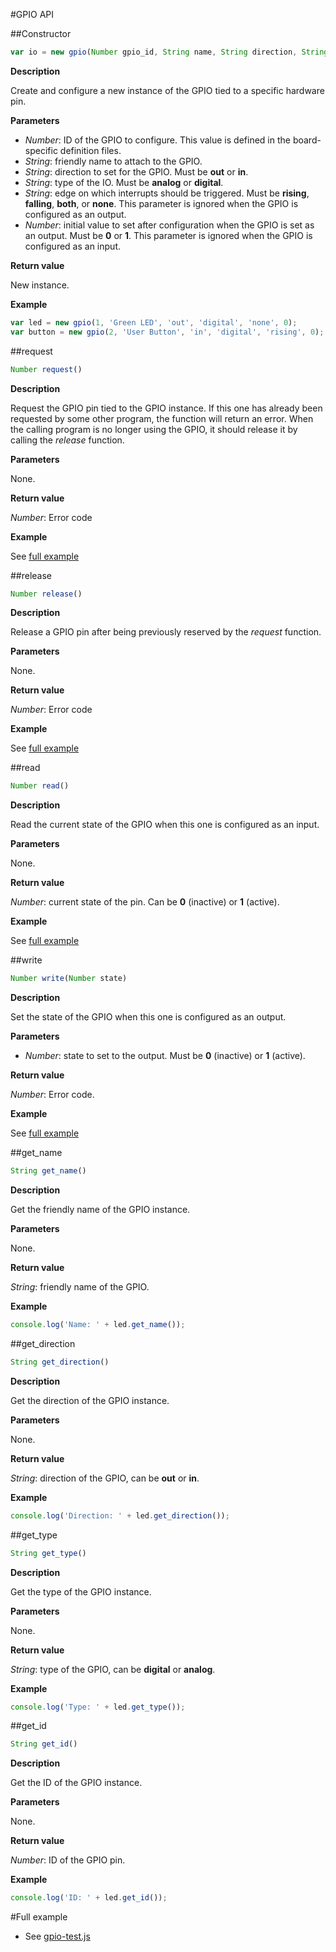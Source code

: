#GPIO API 

##Constructor

```javascript
var io = new gpio(Number gpio_id, String name, String direction, String type, String edge, Number init_value);
```

**Description**

Create and configure a new instance of the GPIO tied to a specific hardware pin.

**Parameters**

 - *Number*: ID of the GPIO to configure. This value is defined in the board-specific
definition files.
 - *String*: friendly name to attach to the GPIO.
 - *String*: direction to set for the GPIO. Must be **out** or **in**.
 - *String*: type of the IO. Must be **analog** or **digital**.
 - *String*: edge on which interrupts should be triggered. Must be **rising**, **falling**, **both**, or
**none**. This parameter is ignored when the GPIO is configured as an output.
 - *Number*: initial value to set after configuration when the GPIO is set as an output. Must be **0** or **1**. This parameter is ignored when the GPIO is configured as an input.

**Return value**

New instance.

**Example**

```javascript
var led = new gpio(1, 'Green LED', 'out', 'digital', 'none', 0);
var button = new gpio(2, 'User Button', 'in', 'digital', 'rising', 0);
```

##request

```javascript
Number request()
```

**Description**

Request the GPIO pin tied to the GPIO instance. If this one has
already been requested by some other program, the function will return
an error. When the calling program is no longer using the GPIO, it should
release it by calling the *release* function.

**Parameters**

None.

**Return value**

*Number*: Error code

**Example**

See [full example](#full-example)

##release

```javascript
Number release()
```

**Description**

Release a GPIO pin after being previously reserved by the *request*
function.

**Parameters**

None.

**Return value**

*Number*: Error code

**Example**

See [full example](#full-example)

##read

```javascript
Number read()
```

**Description**

Read the current state of the GPIO when this one is configured as an input.

**Parameters**

None.

**Return value**

*Number*: current state of the pin. Can be **0** (inactive) or **1** (active).

**Example**

See [full example](#full-example)

##write

```javascript
Number write(Number state)
```

**Description**

Set the state of the GPIO when this one is configured as an output.

**Parameters**

 - *Number*: state to set to the output. Must be **0** (inactive) or **1** (active).

**Return value**

*Number*: Error code.

**Example**

See [full example](#full-example)

##get_name

```javascript
String get_name()
```

**Description**

Get the friendly name of the GPIO instance.

**Parameters**

None.

**Return value**

*String*: friendly name of the GPIO.

**Example**

```javascript
console.log('Name: ' + led.get_name());
```

##get_direction

```javascript
String get_direction()
```

**Description**

Get the direction of the GPIO instance.

**Parameters**

None.

**Return value**

*String*: direction of the GPIO, can be **out** or **in**.

**Example**

```javascript
console.log('Direction: ' + led.get_direction());
```

##get_type

```javascript
String get_type()
```

**Description**

Get the type of the GPIO instance.

**Parameters**

None.

**Return value**

*String*: type of the GPIO, can be **digital** or **analog**.

**Example**

```javascript
console.log('Type: ' + led.get_type());
```

##get_id

```javascript
String get_id()
```

**Description**

Get the ID of the GPIO instance.

**Parameters**

None.

**Return value**

*Number*: ID of the GPIO pin.

**Example**

```javascript
console.log('ID: ' + led.get_id());
```

#Full example

   * See [gpio-test.js](/test/gpio-test.js)
